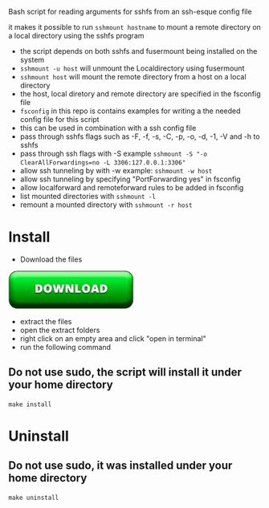 Bash script for reading arguments for sshfs from an ssh-esque config file

it makes it possible to run `sshmount hostname` to mount a remote directory on a local directory using the sshfs program

- the script depends on both sshfs and fusermount being installed on the system
- `sshmount -u host` will unmount the Localdirectory using fusermount
- `sshmount host` will mount the remote directory from a host on a local directory
- the host, local diretory and remote directory are specified in the fsconfig file
- `fsconfig` in this repo is contains examples for writing a the needed config file for this script
- this can be used in combination with a ssh config file
- pass through sshfs flags such as -F, -f, -s, -C, -p, -o, -d, -1, -V and -h to sshfs
- pass through ssh flags with -S example `sshmount -S "-o ClearAllForwardings=no -L 3306:127.0.0.1:3306"`
- allow ssh tunneling by with -w example: `sshmount -w host`
- allow ssh tunneling by specifying "PortForwarding yes" in fsconfig
- allow localforward and remoteforward rules to be added in fsconfig
- list mounted directories with `sshmount -l`
- remount a mounted directory with `sshmount -r host`

# Install
- Download the files

[![download](https://github.com/Fuseteam/systemd-service-files/blob/main/images/download.jpg)](https://github.com/Fuseteam/sshmount/archive/refs/heads/master.zip)
- extract the files
- open the extract folders
- right click on an empty area and click "open in terminal"
- run the following command
## Do not use sudo, the script will install it under your home directory
```
make install
```
# Uninstall
## Do not use sudo, it was installed under your home directory
```
make uninstall
```
